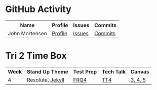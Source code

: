 # GitHub Activity

<table>
  <tr>
    <th>Name</th>
    <th>Profile</th>
    <th>Issues</th>
    <th>Commits</th>
  </tr>
  <tr>
    <td>John Mortensen</td>
    <td><a href="https://github.com/jm1021" target="_blank">Profile</a></td>
    <td><a href="https://github.com/nighthawkcoders/nighthawk_csa/issues?q=assignee%3Ajm1021" target="_blank">Issues</a></td>
    <td><a href="https://github.com/nighthawkcoders/nighthawk_csa/commits?author=jm1021" target="_blank">Commits</a></td>
  </tr>
</table>


# Tri 2 Time Box
<table>
  <tr>
    <th>Week</th>
    <th>Stand Up Theme</th>
    <th>Test Prep</th>
    <th>Tech Talk</th>
    <th>Canvas</th>
  </tr>
  <tr>
    <td>4</td>
    <td>Resolute, <a href="https://github.com/nighthawkcoders/nighthawk_csp/wiki/GitHub-Pages-and-Jekyll">Jekyll</a></td>
    <td><a href="https://apclassroom.collegeboard.org/8/assignments?quizId=589725&status=all-assigned">FRQ4</a></td>
    <td><a href="https://github.com/nighthawkcoders/nighthawk_csa/wiki/Tri-2:-Tech-Talk-4---String-Ops">TT4</a></td>
    <td><a href="https://poway.instructure.com/courses/112428/assignments/1956807">3, 4, 5</a></td>
  </tr>
</table>